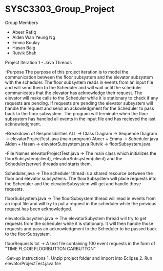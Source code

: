 # SYSC3303_Group_Project

Group Members
  - Abeer Rafiq
  - Alden Wan Yeung Ng
  - Emma Boulay
  - Hasan Baig
  - Rutvik Shah

Project Iteration 1 - Java Threads

-Purpose
The purpose of this project iteration is to model the communication between the floor subsystem and the elevator subsystem with the scheduler. The floor subsystem reads in events from an input file and will send them to the Scheduler and will wait until the scheduler communicates that the elevator has acknowledge their request. The elevator will make calls to the Scheduler while it is stationary to check if any requests are pending. If requests are pending the elevator subsystem will handle the request and send an ackowledgment for the Scheduler to pass back to the floor subsystem. The program will terminate when the floor subsystem has handled all events in the input file and has recieved the last acknowledgment.

-Breakdown of Responsibilities
  ALL
    -> Class Diagram
    -> Sequence Diagram
    -> elevatorProjectTest.java (main program)
  Abeer + Emma
    -> Scheduler.java
  Alden + Hasan
    -> elevatorSubsystem.java
  Rutvik
    -> floorSubsystem.java
    
-File Names
elevatorProjectTest.java
	-> The main class which initializes the floorSubsystem(client), elevatorSubsystem(client) and the Scheduler(server) threads and starts them.

Scheduler.java
	-> The scheduler thread is a shared resource between the floor and elevator subsystems. The floorSubsystem will place requests into the Scheduler and the elevatorSubsystem will get and handle those requests.

floorSubsystem.java
	-> The floorSubsystem thread will read in events from an input file and will try to put a request in the scheduler while the previous request has been acknowledged.
  
elevatorSubsystem.java
	-> The elevatorSubystem thread will try to get requests from the scheduler while it is stationary. It will then handle those requests and pass an acknowledgment to the Scheduler to be passed back to the floorSubsystem.
  
floorRequests.txt
  -> A text file containing 100 event requests in the form of 
          "TIME FLOOR FLOORBUTTON CARBUTTON"

-Set-up Instructions
	1. Unzip project folder and import into Eclipse
	2. Run elevatorProjectTest.java file
